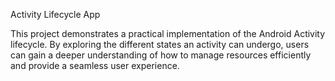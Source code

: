 Activity Lifecycle App

This project demonstrates a practical implementation of the Android Activity lifecycle. 
By exploring the different states an activity can undergo, users can gain a deeper understanding of how to manage resources efficiently and provide a seamless user experience.

